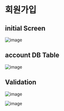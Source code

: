 # 회원가입

## initial Screen

![image](https://user-images.githubusercontent.com/38034518/121572645-5e6f7a00-ca5f-11eb-9664-4aec15f1c323.png)

## account DB Table
![image](https://user-images.githubusercontent.com/38034518/121783565-49732200-cbea-11eb-99ae-4a3eb0001c43.png)


## Validation
![image](https://user-images.githubusercontent.com/38034518/121781702-052f5400-cbe1-11eb-986a-86535d9da478.png)

![image](https://user-images.githubusercontent.com/38034518/121783527-1a5cb080-cbea-11eb-8259-18b92f780aff.png)


